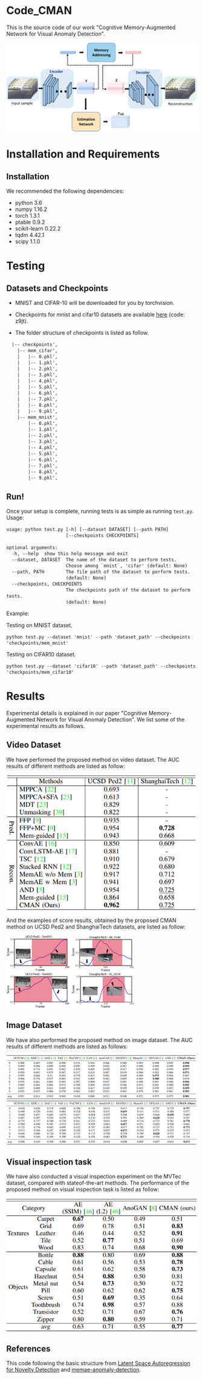 # Code_CMAN

This is the source code of our work "Cognitive Memory-Augmented Network for Visual Anomaly Detection". 

![network](./sources/network_architecture.png)

# Installation and Requirements
## Installation

We recommended the following dependencies:

+ python 3.6
+ numpy 1.16.2
+ torch 1.3.1
+ ptable 0.9.2
+ scikit-learn 0.22.2
+ tqdm 4.42.1
+ scipy 1.1.0

# Testing

## Datasets and Checkpoints
+ MNIST and CIFAR-10 will be downloaded for you by torchvision.

+ Checkpoints for mnist and cifar10 datasets are available [here](https://pan.baidu.com/s/16L9BAYLAqPESgE_MQkSgFA) (code: z9jt).

+ The folder structure of checkpoints is listed as follow.

```
  |-- checkpoints',
    |-- mem_cifar',
    |   |-- 0.pkl',
    |   |-- 1.pkl',
    |   |-- 2.pkl',
    |   |-- 3.pkl',
    |   |-- 4.pkl',
    |   |-- 5.pkl',
    |   |-- 6.pkl',
    |   |-- 7.pkl',
    |   |-- 8.pkl',
    |   |-- 9.pkl',
    |-- mem_mnist',
        |-- 0.pkl',
        |-- 1.pkl',
        |-- 2.pkl',
        |-- 3.pkl',
        |-- 4.pkl',
        |-- 5.pkl',
        |-- 6.pkl',
        |-- 7.pkl',
        |-- 8.pkl',
        |-- 9.pkl',
```

## Run!

Once your setup is complete, running tests is as simple as running `test.py`.
Usage:

```
usage: python test.py [-h] [--dataset DATASET] [--path PATH]
                      [--checkpoints CHECKPOINTS]

optional arguments:
  -h, --help  show this help message and exit
  --dataset, DATASET  The name of the dataset to perform tests. 
                      Choose among `mnist`, 'cifar' (default: None)
  --path, PATH        The file path of the dataset to perform tests.
                      (default: None)
  --checkpoints, CHECKPOINTS
                      The checkpoints path of the dataset to perform tests.
                      (default: None)
```

Example:

Testing on MNIST dataset.
```
python test.py --dataset 'mnist' --path 'dataset_path' --checkpoints 'checkpoints/mem_mnist'
```

Testing on CIFAR10 dataset.
```
python test.py --dataset 'cifar10' --path 'dataset_path' --checkpoints 'checkpoints/mem_cifar10'
```

# Results

Experimental details is explained in our paper "Cognitive Memory-Augmented Network for Visual Anomaly Detection".
We list some of the experimental results as follows.

## Video Dataset
We have performed the proposed method on video dataset. The AUC results of different methods are listed as follow:

<img src="./sources/video_results.png" alt="video_result" style="zoom: 80%;" />

And the examples of score results, obtained by the proposed CMAN method on UCSD Ped2 and ShanghaiTech datasets, are listed as follow:

<img src="./sources/ucsd-sh-analysis.png" alt="examples" style="zoom: 33%;" />

## Image Dataset
We have also performed the proposed method on image dataset. The AUC results of different methods are listed as follows:

<img src="./sources/mnist_result.png" alt="mnist_result" style="zoom: 67%;" />

<img src="./sources/cifar10_result.png" alt="cifar10_result" style="zoom:67%;" />

## Visual inspection task

We have also conducted a visual inspection experiment on the MVTec dataset, compared with stateof-the-art methods. The performance of the proposed method on visual inspection task is listed as follow:

<img src="./sources/mvtec.png" alt="mvtec_result" style="zoom:67%;" />


## References
This code following the basic structure from [Latent Space Autoregression for Novelty Detection](https://github.com/aimagelab/novelty-detection) and [memae-anomaly-detection](https://github.com/donggong1/memae-anomaly-detection).